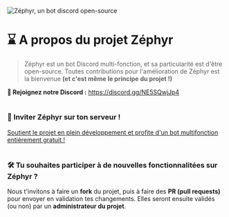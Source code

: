 ![Zéphyr, un bot discord open-source](https://cdn.discordapp.com/attachments/1335410705054044171/1347675046620954714/ddd-removebg-preview.png?ex=67ccafb1&is=67cb5e31&hm=6703ed1a090fddb36dc3cf242b63f33b941467f4527f445d86d31e156a2cde26&)

# ⌛ A propos du projet Zéphyr

> Zéphyr est un bot Discord multi-fonction, et sa particularité est d'être open-source. Toutes contributions pour l'amélioration de Zéphyr est la bienvenue **(et c'est même le principe du projet !)**

**🔎 Rejoignez notre Discord :**
https://discord.gg/NE5SQwjJp4

#

### 👀 Inviter Zéphyr sur ton serveur !
[Soutient le projet en plein développement et profite d'un bot multifonction entièrement gratuit !](https://discord.com/oauth2/authorize?client_id=1346170979440787498&permissions=8&integration_type=0&scope=bot+applications.commands)

#

### 🛠️ Tu souhaites participer à de nouvelles fonctionnalitées sur Zéphyr ?
Nous t'invitons à faire un **fork** du projet, puis à faire des **PR (pull requests)** pour envoyer en validation tes changements. Elles seront ensuite validés (ou non) par un **administrateur du projet**.
